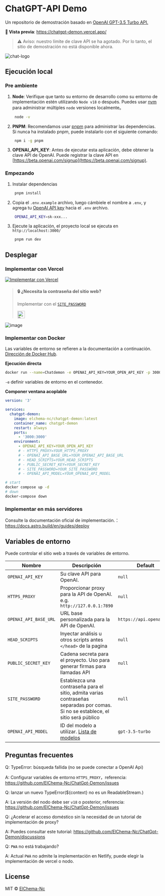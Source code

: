 # ChatGPT-API Demo

Un repositorio de demostración basado en [OpenAI GPT-3.5 Turbo API.](https://platform.openai.com/docs/guides/chat)

**🍿 Vista previa**: https://chatgpt-demon.vercel.app/

> ⚠️ Aviso: nuestro límite de clave API se ha agotado. Por lo tanto, el sitio de demostración no está disponible ahora.

![chat-logo](https://i.ibb.co/ZxZNJfM/Chat-Gpt-Demon.jpg)

## Ejecución local

### Pre ambiente
1. **Node**: Verifique que tanto su entorno de desarrollo como su entorno de implementación estén utilizando `Node v18` o después. Puedes usar [nvm](https://github.com/nvm-sh/nvm) para administrar múltiples `node` versiones localmente。
   ```bash
    node -v
   ```
2. **PNPM**: Recomendamos usar [pnpm](https://pnpm.io/) para administrar las dependencias. Si nunca ha instalado pnpm, puede instalarlo con el siguiente comando:
   ```bash
    npm i -g pnpm
   ```
3. **OPENAI_API_KEY**: Antes de ejecutar esta aplicación, debe obtener la clave API de OpenAI. Puede registrar la clave API en [https://beta.openai.com/signup](https://beta.openai.com/signup).

### Empezando

1. Instalar dependencias
   ```bash
    pnpm install
   ```
2. Copia el `.env.example` archivo, luego cámbiele el nombre a `.env`, y agrega tu [OpenAI API key](https://platform.openai.com/account/api-keys) hacia el `.env` archivo.
   ```bash
    OPENAI_API_KEY=sk-xxx...
   ```
3. Ejecute la aplicación, el proyecto local se ejecuta en `http://localhost:3000/`
   ```bash
    pnpm run dev
   ```

## Desplegar

### Implementar con Vercel

[![Implementar con Vercel](https://vercel.com/button)](https://vercel.com/new/clone?repository-url=https%3A%2F%2Fgithub.com%2FElChema-Nc%2FChatGpt-Demon-12&env=OPENAI_API_KEY&envDescription=OpenAI%20API%20Key&envLink=https%3A%2F%2Fplatform.openai.com%2Faccount%2Fapi-keys)



> #### 🔒 ¿Necesita la contraseña del sitio web?
>
> Implementar con el [`SITE_PASSWORD`](#environment-variables)
>
> <a href="https://vercel.com/new/clone?repository-url=https%3A%2F%2Fgithub.com%2FElChema-Nc%2FChatGpt-Demon&env=OPENAI_API_KEY&env=SITE_PASSWORD&envDescription=OpenAI%20API%20Key&envLink=https%3A%2F%2Fplatform.openai.com%2Faccount%2Fapi-keys" alt="Deploy with Vercel" target="_blank"><img src="https://vercel.com/button" alt="Deploy with Vercel" height=24 style="vertical-align: middle; margin-right: 4px;"></a>

![image](https://i.ibb.co/LzcCLgj/Clonar-Chat-Gpt-Demon.jpg)


### Implementar con Docker

Las variables de entorno se refieren a la documentación a continuación. [Dirección de Docker Hub](https://hub.docker.com/r/ElChema-Nc/ChatGpt-Demon).

**Ejecución directa**
```bash
docker run --name=Chatdemon -e OPENAI_API_KEY=YOUR_OPEN_API_KEY -p 3000:3000 -d elchema-nc/chatdemon:latest
```
`-e` definir variables de entorno en el contenedor.


**Componer ventana acoplable**
```yml
version: '3'

services:
  chatgpt-demon:
    image: elchema-nc/chatgpt-demon:latest
    container_name: chatgpt-demon
    restart: always
    ports:
      - '3000:3000'
    environment:
      - OPENAI_API_KEY=YOUR_OPEN_API_KEY
      # - HTTPS_PROXY=YOUR_HTTPS_PROXY
      # - OPENAI_API_BASE_URL=YOUR_OPENAI_API_BASE_URL
      # - HEAD_SCRIPTS=YOUR_HEAD_SCRIPTS
      # - PUBLIC_SECRET_KEY=YOUR_SECRET_KEY
      # - SITE_PASSWORD=YOUR_SITE_PASSWORD
      # - OPENAI_API_MODEL=YOUR_OPENAI_API_MODEL
```

```bash
# start
docker compose up -d
# down
docker-compose down
```

### Implementar en más servidores

Consulte la documentación oficial de implementación.：https://docs.astro.build/en/guides/deploy

## Variables de entorno

Puede controlar el sitio web a través de variables de entorno.

| Nombre | Descripción | Default |
| --- | --- | --- |
| `OPENAI_API_KEY` | Su clave API para OpenAI. | `null` |
| `HTTPS_PROXY` | Proporcionar proxy para la API de OpenAI. e.g. `http://127.0.0.1:7890` | `null` |
| `OPENAI_API_BASE_URL` | URL base personalizada para la API de OpenAI. | `https://api.openai.com` |
| `HEAD_SCRIPTS` | Inyectar análisis u otros scripts antes `</head>` de la pagina | `null` |
| `PUBLIC_SECRET_KEY` | Cadena secreta para el proyecto. Uso para generar firmas para llamadas API | `null` |
| `SITE_PASSWORD` | Establezca una contraseña para el sitio, admita varias contraseñas separadas por comas. Si no se establece, el sitio será público | `null` |
| `OPENAI_API_MODEL` | ID del modelo a utilizar. [Lista de modelos](https://platform.openai.com/docs/api-reference/models/list) | `gpt-3.5-turbo` |


## Preguntas frecuentes

Q: TypeError: búsqueda fallida (no se puede conectar a OpenAI Api)

A: Configurar variables de entorno `HTTPS_PROXY`，referencia: https://github.com/ElChema-Nc/ChatGpt-Demon/issues

Q: lanzar un nuevo TypeError(${context} no es un ReadableStream.)

A: La versión del nodo debe ser `v18` o posterior, referencia: https://github.com/ElChema-Nc/ChatGpt-Demon/issues

Q: ¿Acelerar el acceso doméstico sin la necesidad de un tutorial de implementación de proxy?

A: Puedes consultar este tutorial: https://github.com/ElChema-Nc/ChatGpt-Demon/discussions

Q: `PWA` no está trabajando?

A: Actual `PWA` no admite la implementación en Netlify, puede elegir la implementación de vercel o nodo.

## License

MIT © [ElChema-Nc](https://github.com/ElChema-Nc/ChatGpt-Demon/blob/main/LICENSE)
